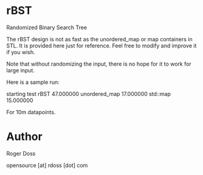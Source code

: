 # rBST
Randomized Binary Search Tree

The rBST design is not as fast as the unordered\_map or map
containers in STL. It is provided here just for reference.
Feel free to modify and improve it if you wish.

Note that without randomizing the input, there is no hope
for it to work for large input.

Here is a sample run:

starting test
rBST 47.000000
unordered_map 17.000000
std::map 15.000000

For 10m datapoints.

# Author
Roger Doss

opensource [at] rdoss [dot] com
